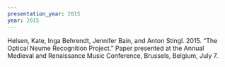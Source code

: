```yaml
---
presentation_year: 2015
year: 2015
---
```


Helsen, Kate, Inga Behrendt, Jennifer Bain, and Anton Stingl. 2015. “The Optical Neume Recognition Project.” Paper presented at the Annual Medieval and Renaissance Music Conference, Brussels, Belgium, July 7.